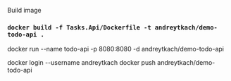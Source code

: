 
Build image
### `docker build -f Tasks.Api/Dockerfile -t andreytkach/demo-todo-api .`

docker run --name todo-api -p 8080:8080 -d andreytkach/demo-todo-api

docker login --username andreytkach
docker push andreytkach/demo-todo-api